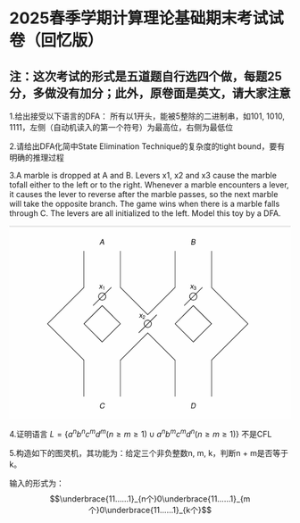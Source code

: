 # 2025春季学期计算理论基础期末考试试卷（回忆版）

## 注：这次考试的形式是五道题自行选四个做，每题25分，多做没有加分；此外，原卷面是英文，请大家注意

1.给出接受以下语言的DFA：
所有以1开头，能被5整除的二进制串，如101, 1010, 1111，左侧（自动机读入的第一个符号）为最高位，右侧为最低位

2.请给出DFA化简中State Elimination Technique的复杂度的tight bound，要有明确的推理过程

3.A marble is dropped at A and B. Levers x1, x2 and x3 cause the marble tofall either to the left or to the right. Whenever a marble encounters a lever, it causes the lever to reverse after the marble passes, so the next marble will take the opposite branch. The game wins when there is a marble falls through C. The levers are all initialized to the left. Model this toy by a DFA.

![marble](marble.png)

4.证明语言 $L = \{a^nb^nc^md^m (n \geq m \geq 1) \cup a^nb^mc^md^n (n \geq m \geq 1)\}$ 不是CFL

5.构造如下的图灵机，其功能为：给定三个非负整数n, m, k，判断n + m是否等于k。

输入的形式为：$$\underbrace{11……1}_{n个}0\underbrace{11……1}_{m个}0\underbrace{11……1}_{k个}$$
